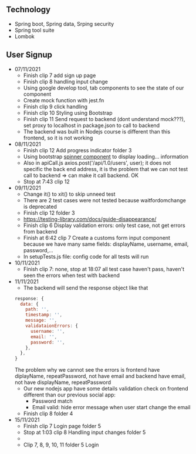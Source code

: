 ## Technology

- Spring boot, Spring data, Srping security
- Spring tool suite
- Lombok

## User Signup

- 07/11/2021
  - Finish clip 7 add sign up page
  - Finish clip 8 handling input change
  - Using google develop tool, tab components to see the state of our component
  - Create mock function with jest.fn
  - Finish clip 9 click handling
  - Finish clip 10 Styling using Bootstrap
  - Finish clip 11 Send request to backend (dont understand mock???), set proxy to localhost in package.json to call to backend
  - The backend was built in Nodejs course is different than this frontend, so it is not working
- 08/11/2021
  - Finish clip 12 Add progress indicator folder 3
  - Using bootstrap [spinner component](https://getbootstrap.com/docs/5.1/components/spinners/) to display loading... information
  - Also in apiCall.js axios.post('/api/1.0/users', user); it does not specific the back end address, it is the problem that we can not test call to backend => can make it call backend. OK
  - Stop at 7:43 clip 12
- 09/11/2021
  - Change it() to xit() to skip unneed test
  - There are 2 test cases were not tested because waitfordomchange is deprecated
  - Finish clip 12 folder 3
  - https://testing-library.com/docs/guide-disappearance/
  - Finish clip 6 Display validation errors: only test case, not get errors from backend
  - Finish at 6:42 clip 7 Create a customs form input component because we have many same fields: displayName, username, email, password,...
  - In setupTests.js file: config code for all tests will run
- 10/11/2021
  - Fínish clip 7: none, stop at 18:07 all test case haven't pass, haven't seen the errors when test with backend
- 11/11/2021
  - The backend will send the response object like that
  ```js
  response: {
    data: {
      path: '',
      timestamp: '',
      message: '',
      validataionErrors: {
        username: '',
        email: '',
        password: '',
      },
    },
  }
  ```
  The problem why we cannot see the errors is frontend have díplayName, repeatPassword, not have email and backend have email, not have displayName, repeatPassword
  - Our new nodejs app have some details validation check on frontend different than our previous social app:
    - Password match
    - Email valid: hide error message when user start change the email
  - Finish clip 8 folder 4
- 15/11/2021
  - Finish clip 7 Login page folder 5
  - Stop at 1:03 clip 8 Handling input changes folder 5
  -
  - Clip 7, 8, 9, 10, 11 folder 5 Login
